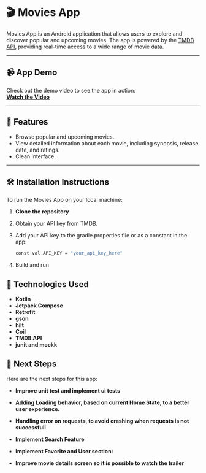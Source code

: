 # 🎬 Movies App  

Movies App is an Android application that allows users to explore and discover popular and upcoming movies. The app is powered by the [TMDB API](https://developer.themoviedb.org/), providing real-time access to a wide range of movie data.

---

## 📹 App Demo  

Check out the demo video to see the app in action:  
[**Watch the Video**](https://drive.google.com/file/d/1F75SaLNL5_GEfFzzV7y_yMttCuEIYTf0/view?usp=sharing)

---

## 📲 Features  

- Browse popular and upcoming movies.
- View detailed information about each movie, including synopsis, release date, and ratings.
- Clean interface.  

---

## 🛠️ Installation Instructions  

To run the Movies App on your local machine:

1. **Clone the repository**
2. Obtain your API key from TMDB.
3. Add your API key to the gradle.properties file or as a constant in the app:
   
   ```bash
   const val API_KEY = "your_api_key_here"
5. Build and run

## 🔧 Technologies Used  

- **Kotlin**  
- **Jetpack Compose**  
- **Retrofit**
- **gson**
- **hilt**
- **Coil**
- **TMDB API**
- **junit and mockk**

## 🚀 Next Steps  

Here are the next steps for this app:

- **Improve unit test and implement ui tests**  

- **Adding Loading behavior, based on current Home State, to a better user experience.**
- **Handling error on requests, to avoid crashing when requests is not successfull**
- **Implement Search Feature**  
- **Implement Favorite and User section:**
- **Improve movie details screen so it is possible to watch the trailer**




   
